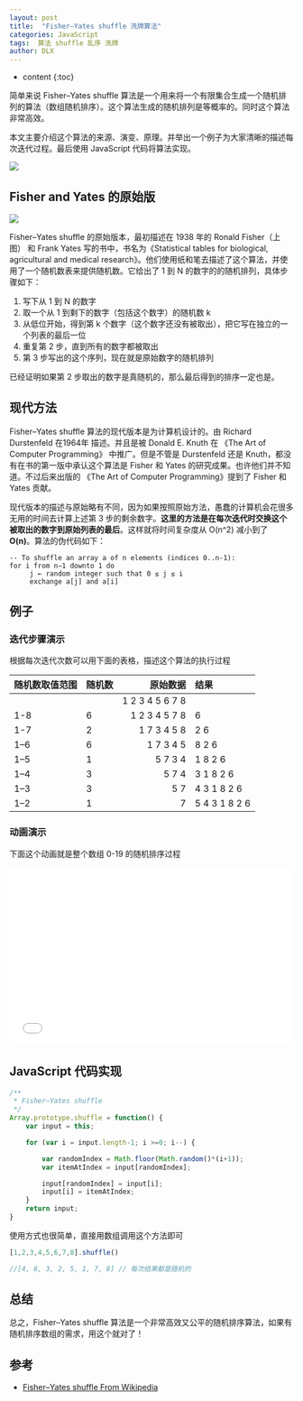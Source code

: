 ```yaml
---
layout: post
title:  "Fisher–Yates shuffle 洗牌算法"
categories: JavaScript
tags:  算法 shuffle 乱序 洗牌
author: DLX
---
```


* content
{:toc}

简单来说 Fisher–Yates shuffle 算法是一个用来将一个有限集合生成一个随机排列的算法（数组随机排序）。这个算法生成的随机排列是等概率的。同时这个算法非常高效。

本文主要介绍这个算法的来源、演变、原理。并举出一个例子为大家清晰的描述每次迭代过程。最后使用 JavaScript 代码将算法实现。

![](https://upload.wikimedia.org/wikipedia/commons/thumb/7/7c/Riffle_shuffle.jpg/320px-Riffle_shuffle.jpg)




## Fisher and Yates 的原始版

![](https://upload.wikimedia.org/wikipedia/commons/thumb/3/37/Biologist_and_statistician_Ronald_Fisher.jpg/189px-Biologist_and_statistician_Ronald_Fisher.jpg)

Fisher–Yates shuffle 的原始版本，最初描述在 1938 年的 Ronald Fisher（上图） 和 Frank Yates 写的书中，书名为《Statistical tables for biological, agricultural and medical research》。他们使用纸和笔去描述了这个算法，并使用了一个随机数表来提供随机数。它给出了 1 到 N 的数字的的随机排列，具体步骤如下：

1. 写下从 1 到 N 的数字
2. 取一个从 1 到剩下的数字（包括这个数字）的随机数 k
3. 从低位开始，得到第 k 个数字（这个数字还没有被取出），把它写在独立的一个列表的最后一位
4. 重复第 2 步，直到所有的数字都被取出
5. 第 3 步写出的这个序列，现在就是原始数字的随机排列

已经证明如果第 2 步取出的数字是真随机的，那么最后得到的排序一定也是。

## 现代方法

Fisher–Yates shuffle 算法的现代版本是为计算机设计的。由 Richard Durstenfeld 在1964年 描述。并且是被 Donald E. Knuth 在 《The Art of Computer Programming》 中推广。但是不管是 Durstenfeld 还是 Knuth，都没有在书的第一版中承认这个算法是 Fisher 和 Yates 的研究成果。也许他们并不知道。不过后来出版的 《The Art of Computer Programming》提到了 Fisher 和 Yates 贡献。

现代版本的描述与原始略有不同，因为如果按照原始方法，愚蠢的计算机会花很多无用的时间去计算上述第 3 步的剩余数字。**这里的方法是在每次迭代时交换这个被取出的数字到原始列表的最后**。这样就将时间复杂度从 O(n^2) 减小到了 **O(n)**。算法的伪代码如下：

```
-- To shuffle an array a of n elements (indices 0..n-1):
for i from n−1 downto 1 do
     j ← random integer such that 0 ≤ j ≤ i
     exchange a[j] and a[i]
```

## 例子

### 迭代步骤演示

根据每次迭代次数可以用下面的表格，描述这个算法的执行过程

| 随机数取值范围 | 随机数 |        原始数据 | 结果          |
|:---------------|:-------|----------------:|:--------------|
|                |        | 1 2 3 4 5 6 7 8 |               |
| 1-8            | 6      |   1 2 3 4 5 7 8 | 6             |
| 1-7            | 2      |     1 7 3 4 5 8 | 2 6           |
| 1–6            | 6      |       1 7 3 4 5 | 8 2 6         |
| 1–5            | 1      |         5 7 3 4 | 1 8 2 6       |
| 1–4            | 3      |           5 7 4 | 3 1 8 2 6     |
| 1–3            | 3      |             5 7 | 4 3 1 8 2 6   |
| 1–2            | 1      |               7 | 5 4 3 1 8 2 6 |

### 动画演示

下面这个动画就是整个数组 0-19 的随机排序过程

<iframe height='317' scrolling='no' src='//codepen.io/haoyang/embed/jrvrQq/?height=317&theme-id=dark&default-tab=result&embed-version=2' frameborder='no' allowtransparency='true' allowfullscreen='true' style='width: 100%;'>See the Pen <a href='https://codepen.io/haoyang/pen/jrvrQq/'>Fisher–Yates shuffle</a> by Chuan shi (<a href='http://codepen.io/haoyang'>@haoyang</a>) on <a href='http://codepen.io'>CodePen</a>.
</iframe>

## JavaScript 代码实现

```js
/**
 * Fisher–Yates shuffle
 */
Array.prototype.shuffle = function() {
    var input = this;

    for (var i = input.length-1; i >=0; i--) {

        var randomIndex = Math.floor(Math.random()*(i+1));
        var itemAtIndex = input[randomIndex];

        input[randomIndex] = input[i];
        input[i] = itemAtIndex;
    }
    return input;
}
```

使用方式也很简单，直接用数组调用这个方法即可

```js
[1,2,3,4,5,6,7,8].shuffle()

//[4, 6, 3, 2, 5, 1, 7, 8] // 每次结果都是随机的
```

## 总结

总之，Fisher–Yates shuffle 算法是一个非常高效又公平的随机排序算法，如果有随机排序数组的需求，用这个就对了！

## 参考

- [Fisher–Yates shuffle From Wikipedia](https://en.wikipedia.org/wiki/Fisher%E2%80%93Yates_shuffle)
